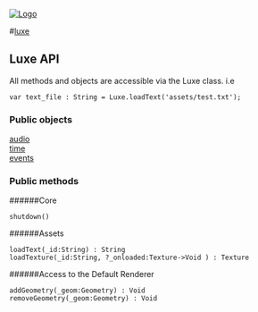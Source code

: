 
[![Logo](http://luxeengine.com/images/logo.png)](../index.html)

#[luxe](../index.html)
## Luxe API

All methods and objects are accessible via the Luxe class. i.e

`var text_file : String = Luxe.loadText('assets/test.txt');`   

### Public objects

[audio](luxe.audio.html)   
[time](luxe.time.html)   
[events](luxe.events.html)   

### Public methods

######Core

`shutdown()`

######Assets

`loadText(_id:String) : String`   
`loadTexture(_id:String, ?_onloaded:Texture->Void ) : Texture `   

######Access to the Default Renderer

`addGeometry(_geom:Geometry) : Void`   
`removeGeometry(_geom:Geometry) : Void`   

&nbsp;
&nbsp;
&nbsp;


